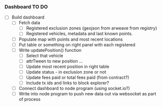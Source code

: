 ### Dashboard TO DO 

- [ ]  Build dashboard
    - [ ]  Fetch data
        - [ ]  Registered exclusion zones (geojson from arweave from registry)
        - [ ]  Registered vehicles, metadata and last known points.
    - [ ]  Populate map with points and most recent locations
    - [ ]  Put table or something on right panel with each registered
    - [ ]  Write updatePosition() function
        - [ ]  Select that vehicle
        - [ ]  attrTween to new position ...
        - [ ]  Update most recent position in right table
        - [ ]  Update status - in exclusion zone or not
        - [ ]  Update fees paid or total fees paid (from contract?)
        - [ ]  Include tx ids and links to block explorer?
    - [ ]  Connect dashboard to node program (using socket.io?)
    - [ ]  Write into node program to push new data out via websocket as part of process
